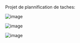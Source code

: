 Projet de plannification de taches:

![image](https://user-images.githubusercontent.com/59471515/214079221-cb1121c2-f288-47fa-90b2-881348c3415d.png)


![image](https://user-images.githubusercontent.com/59471515/214078700-28a064b2-80d8-49bf-b06f-104a59f8fbee.png)


![image](https://user-images.githubusercontent.com/59471515/224049801-6914f7d6-bfdc-4d58-8344-4630fe3c82a7.png)


